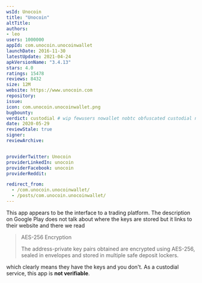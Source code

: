 ```yaml
---
wsId: Unocoin
title: "Unocoin"
altTitle: 
authors:
- leo
users: 1000000
appId: com.unocoin.unocoinwallet
launchDate: 2016-11-30
latestUpdate: 2021-04-24
apkVersionName: "3.4.13"
stars: 4.0
ratings: 15478
reviews: 8432
size: 12M
website: https://www.unocoin.com
repository: 
issue: 
icon: com.unocoin.unocoinwallet.png
bugbounty: 
verdict: custodial # wip fewusers nowallet nobtc obfuscated custodial nosource nonverifiable reproducible bounty defunct
date: 2020-05-29
reviewStale: true
signer: 
reviewArchive:


providerTwitter: Unocoin
providerLinkedIn: unocoin
providerFacebook: unocoin
providerReddit: 

redirect_from:
  - /com.unocoin.unocoinwallet/
  - /posts/com.unocoin.unocoinwallet/
---
```



This app appears to be the interface to a trading platform. The description on
Google Play does not talk about where the keys are stored but it links to their
website and there we read

> AES-256 Encryption
> 
> The address-private key pairs obtained are encrypted using AES-256, sealed in
  envelopes and stored in multiple safe deposit lockers.

which clearly means they have the keys and you don't. As a custodial service,
this app is **not verifiable**.
